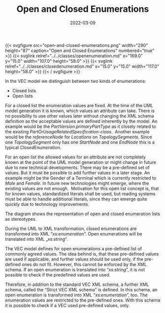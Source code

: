 ﻿---
title: Open and Closed Enumerations
toc: false
type: specs
layout: diagram
date: "2022-03-09"
draft: false
specification: VEC
version: 2.0.0
documentType: "Recommendation"
elementType: Diagram
classes:
  - OpenEnumeration
  - ClosedEnumeration
menu:
  VEC-2.0.0:    
    parent: basic-datatypes
    identifier: basic-datatypes/open-and-closed-enumerations
    weight: 1002006 

# Prev/next pager order (if `docs_section_pager` enabled in `params.toml`)
weight: 1002006
---
{{< svgfigure src="open-and-closed-enumerations.png" width="290" height="87" caption="Open and Closed Enumerations" numbered="true" >}}
  {{< svglink relref="../../classes/openenumeration.md" x="169.0" y="15.0" width="107.0" height="58.0" >}}
  {{< svglink relref="../../classes/closedenumeration.md" x="15.0" y="15.0" width="117.0" height="58.0" >}}
{{< / svgfigure >}}
<p> In the VEC model we distinguish between two kinds of enumerations:      </p>      <ul>       <li> Closed lists        </li>       <li> Open lists        </li>     </ul>     <p> For a closed list the enumeration values are fixed. At the time of the UML model generation it is known, which values an attribute can take. There is no possibility to use other values later without changing the XML schema definition as the acceptable values are defined inherently by the model. An example would be the <i>PartVersion.primaryPartType</i> as it closely related to the existing <i>PartOrUsageRelatedSp</i><i>ecification-class</i>.&#160; Another example would be the <i>referenceNode</i> for <i>Locations</i> on <i>TopologySegments</i>. Since one <i>TopologySegment</i> only has one <i>StartNode</i> and one <i>EndNode</i> this is a typical <i>ClosedEnumeration</i>.      </p>      <p> For an open list the allowed values for an attribute are not completely known at the point of the UML model generation or might change in future due to new technical developments. There may be a pre-defined set of values. But it must be possible to add further values in a later stage. An example might be the Gender of a Terminal which is currently restricted to <i>Male</i> and <i>Female</i>. In future new technologies might emerge, where the existing values are not enough.&#160; Motivation for this open list concept is, that for known values, standardized literals shall be used, but reading systems must be able to handle additional literals, since they can emerge quite quickly due to technology improvements.      </p>      <p> The diagram shows the representation of open and closed enumeration lists as stereotypes.      </p>      <p> During the UML to XML transformation, closed enumerations are transformed into XML &ldquo;<i>xs:enumeration</i>&rdquo;. Open enumerations will be translated into XML &bdquo;<i>xs:string</i>&ldquo;.      </p>      <p> The VEC model defines for open enumerations a pre-defined list of commonly agreed values. The idea behind is, that these pre-defined values are used if applicable, and further values should be used only, if the pre-defined ones do not fit. However, this cannot be enforced by the XML schema. If an open enumeration is translated into &ldquo;<i>xs:string</i>&rdquo;, it is not possible to check if the predefined values are used.      </p>      <p> Therefore, in addition to the standard VEC XML schema, a further XML schema, called the &ldquo;Strict VEC XML schema&rdquo; is defined. In this schema, an open enumeration is transformed into XML &ldquo;<i>xs:enumeration</i>&rdquo;, too. The enumeration values are restricted to the pre-defined ones. With this schema it is possible to check if a VEC used pre-defined values, only.      </p>